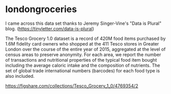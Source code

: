 # londongroceries

I came across this data set thanks to Jeremy Singer-Vine's "Data is Plural" blog. (https://tinyletter.com/data-is-plural)

The Tesco Grocery 1.0 dataset is a record of 420M food items purchased by 1.6M fidelity card owners who shopped at the 411 Tesco stores in Greater London over the course of the entire year of 2015, aggregated at the level of census areas to preserve anonymity. For each area, we report the number of transactions and nutritional properties of the typical food item bought including the average caloric intake and the composition of nutrients. The set of global trade international numbers (barcodes) for each food type is also included.

https://figshare.com/collections/Tesco_Grocery_1_0/4769354/2
